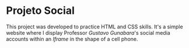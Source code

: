 # Projeto Social

This project was developed to practice HTML and CSS skills. It's a simple website where I display Professor *Gustavo Gunabara*'s social media accounts within an *Iframe* in the shape of a cell phone.
